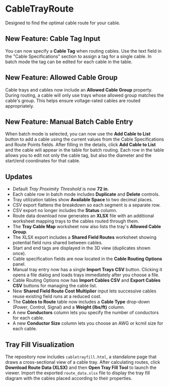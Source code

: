 # CableTrayRoute
Designed to find the optimal cable route for your cable.

## New Feature: Cable Tag Input

You can now specify a **Cable Tag** when routing cables. Use the text field in the
"Cable Specifications" section to assign a tag for a single cable. In batch mode
the tag can be edited for each cable in the table.

## New Feature: Allowed Cable Group

Cable trays and cables now include an **Allowed Cable Group** property. During routing, a cable will only use trays whose allowed group matches the cable's group. This helps ensure voltage-rated cables are routed appropriately.

## New Feature: Manual Batch Cable Entry

When batch mode is selected, you can now use the **Add Cable to List** button to
add a cable using the current values from the Cable Specifications and Route
Points fields. After filling in the details, click **Add Cable to List** and the
cable will appear in the table for batch routing. Each row in the table allows
you to edit not only the cable tag, but also the diameter and the start/end
coordinates for that cable.

## Updates

- Default *Tray Proximity Threshold* is now **72 in**.
- Each cable row in batch mode includes **Duplicate** and **Delete** controls.
- Tray utilization tables show **Available Space** to two decimal places.
- CSV export flattens the breakdown so each segment is a separate row.
- CSV export no longer includes the **Status** column.
- Route data download now generates an **XLSX** file with an additional
  worksheet mapping trays to the cables routed through them.
- The **Tray Cable Map** worksheet now also lists the tray's **Allowed Cable Group**.
- The XLSX export includes a **Shared Field Routes** worksheet showing
  potential field runs shared between cables.
- Start and end tags are displayed in the 3D view (duplicates shown once).
- Cable specification fields are now located in the **Cable Routing Options** panel.
- Manual tray entry now has a single **Import Trays CSV** button. Clicking it opens a file dialog and loads trays immediately after you choose a file.
- Cable Routing Options now has **Import Cables CSV** and **Export Cables CSV** buttons for managing the cable list.
- New **Shared Field Route Cost Multiplier** input lets successive cables reuse existing field runs at a reduced cost.
- The **Cables to Route** table now includes a **Cable Type** drop-down (Power, Control, Signal) and a **Weight (lbs/ft)** column.
- A new **Conductors** column lets you specify the number of conductors for each cable.
- A new **Conductor Size** column lets you choose an AWG or kcmil size for each cable.

## Tray Fill Visualization

The repository now includes `cabletrayfill.html`, a standalone page that draws
a cross-sectional view of a cable tray. After calculating routes, click
**Download Route Data (XLSX)** and then **Open Tray Fill Tool** to launch the
viewer. Import the exported `route_data.xlsx` file to display the tray fill
diagram with the cables placed according to their properties.
